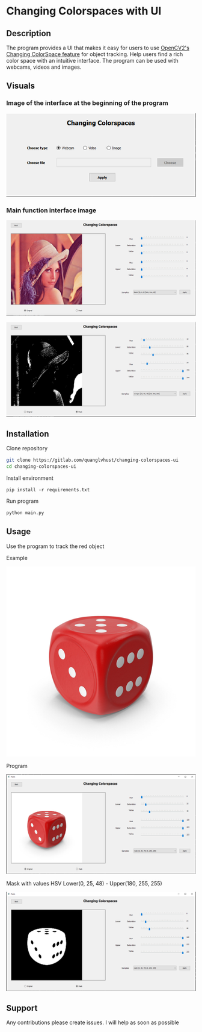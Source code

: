 # Changing Colorspaces with UI

## Description
The program provides a UI that makes it easy for users to use [OpenCV2's Changing ColorSpace feature](https://docs.opencv.org/4.x/df/d9d/tutorial_py_colorspaces.html) for object tracking. Help users find a rich color space with an intuitive interface. The program can be used with webcams, videos and images.

## Visuals
### Image of the interface at the beginning of the program

![Main UI](media/main.PNG "Main UI")

### Main function interface image

![Changing Colorspace UI Original](media/changing_colorspace.PNG)

![Changing Colorspace UI Mask](media/changing_mask.PNG)

## Installation
Clone repository
```bash
git clone https://gitlab.com/quanglvhust/changing-colorspaces-ui
cd changing-colorspaces-ui
```

Install environment
```pip
pip install -r requirements.txt
```

Run program
```python
python main.py
```


## Usage
Use the program to track the red object

Example 

![image red obejct](media/red_object.jpg)

Program

![Original image](media/red.PNG)

Mask with values HSV Lower(0, 25, 48) - Upper(180, 255, 255)

![Mask](media/mask_red.PNG)


## Support
Any contributions please create issues. I will help as soon as possible